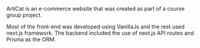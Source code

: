 ArtiCat is an e-commerce website that was created as part of a course group project.

Most of the front-end was developed using VanillaJs and the rest used next.js framework. 
The backend included the use of next.js API routes and Prisma as the ORM.

